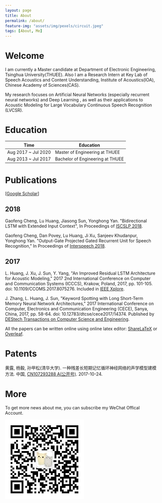 ```yaml
---
layout: page
title: About
permalink: /about/
feature-img: "assets/img/pexels/circuit.jpeg"
tags: [About, Me]
---
```


# Welcome

I am currently a Master candidate at Department of Electronic Engineering, Tsinghua University(THUEE). Also I am a Research Intern at Key Lab of Speech Acoustics and Content Understanding, Institute of Acoustics(IOA), Chinese Academy of Sciences(CAS).

My research focuses on Artificial Neural Networks (especially recurrent neural networks) and Deep Learning , as well as their applications to Acoustic Modeling for Large Vocabulary Continuous Speech Recognition (LVCSR).

# Education

|Time|Education|
|----|----|
|Aug 2017 ~ Jul 2020 | Master of Engineering at THUEE|
|Aug 2013 ~ Jul 2017 | Bachelor of Engineering at THUEE|

# Publications

[[Google Scholar](https://scholar.google.com/citations?user=OjYWJ3sAAAAJ&hl=en)]

## 2018

Gaofeng Cheng, Lu Huang, Jiasong Sun, Yonghong Yan. "Bidirectional LSTM with Extended Input Context", In Proceedings of [ISCSLP 2018](http://iscslp2018.org/).

Gaofeng Cheng, Dan Povey, Lu Huang, Ji Xu, Sanjeev Khudanpur, Yonghong Yan. "Output-Gate Projected Gated Recurrent Unit for Speech Recognition," In Proceedings of [Interspeech 2018](http://interspeech2018.org/accepted-papers.html).

## 2017

L. Huang, J. Xu, J. Sun, Y. Yang,  "An Improved Residual LSTM Architecture for Acoustic Modeling," 2017 2nd International Conference on Computer and Communication Systems (ICCCS), Krakow, Poland, 2017, pp. 101-105. doi: 10.1109/CCOMS.2017.8075276. Included in [IEEE Xplore](http://ieeexplore.ieee.org/document/8075276/).

J. Zhang, L. Huang, J. Sun,  "Keyword Spotting with Long Short-Term Memory Neural Network Architectures," 2017 International Conference on Computer, Electronics and Communication Engineering (CECE), Sanya, China, 2017, pp. 58-64. doi: 10.12783/dtcse/cece2017/14374. Published by [DEStech Transactions on Computer Science and Engineering](http://dpi-proceedings.com/index.php/dtcse/article/view/14374).

All the papers can be written online using online latex editor: [ShareLaTeX](https://www.sharelatex.com?r=c8d61497&rm=d&rs=b) or [Overleaf](https://www.overleaf.com/signup?ref=84156d2cd419).

# Patents

黄露, 杨毅, 孙甲松(清华大学). 一种残差长短期记忆循环神经网络的声学模型建模方法. 中国, [CN107293288 A(公开号)](https://www.google.com/patents/CN107293288A?cl=zh). 2017-10-24.

# More

To get more news about me, you can subscribe my WeChat Offical Account.

![wechat](/assets/img/huanglu_thu.jpg)
